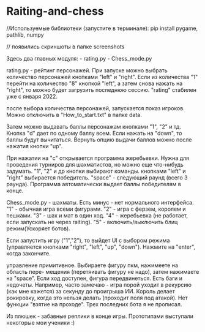# Raiting-and-chess

//Используемые библиотеки (запустите в терминале):
pip install pygame, pathlib, numpy

// появились скриншоты в папке screenshots

Здесь два главных модуля:
	- rating.py
	- Chess_mode.py

rating.py - рейтинг персонажей. При запуске можно выбрать количество 
персонажей кнопками "left" и "right". Если из количества "1" перейти
на количество "8" кнопкой "left", а затем снова нажать на "right", то
можно будет загрузить последнюю сессию. "rating" стабилен уже 
с января 2022.

после выбора количества персонажей, запускается показ игроков. Можно
отключить в "How_to_start.txt" в папке data.

Затем можно выдавать баллы персонажам кнопками "1", "2" и тд. Кнопка
"d" дает по одному баллу всем. Если нажать на "down", то баллы будут
вычитаться. Вернуть опцию выдачи баллов можно после нажатия кнопки
"up".

При нажатии на "c" открывается программа жеребьевки. Нужна для проведения
турниров для шахматистов, но можно еще что-нибудь задумать. "1", "2" и др
кнопки выбирают команды. кнопками "left" и "right" выбирается победитель.
"space" - следующий раунд (всего 3 раунда). Программа автоматически 
выдает баллы победителям в конце.


Chess_mode.py - шахматы. Есть минус - нет нормального интерфейса. "1" - обычная игра всеми фигурами. "2" - игра
с ферзем, королем и пешками. "3" - шах и мат в один ход. 
"4" - жеребьевка (не работает, если запускать не через raiting).
"5" - включить/выключить блиц режим(Ускоряет ботов).

Если запустить игру ("1","2"), то выйдет UI с выбором режима (управляется
кнопками "right", "left", "up", "down"). Нажмите на "enter", когда
закончите.

управление примитивное. Выбираете фигуру пкм, нажимеете на область пере-
мещения (перетяивать фигуру не надо), затем нажимаете на "space". 
Если ход доступен, фигура передвинеться. Есть баги и недочеты. Например,
часто замечаю - игра порой уходит в рекурсию (как мне кажется) за секунду
до проигрыша ИИ. Король делает рокировку, когда это нельзя делать
(проходит поля под атакой). Нет функции "взятие на проходе". Трех
последних бота я не прописал. 

Из плюшек - забавные реплики в конце игры. Прототипами выступали
некоторые мои ученики :)
